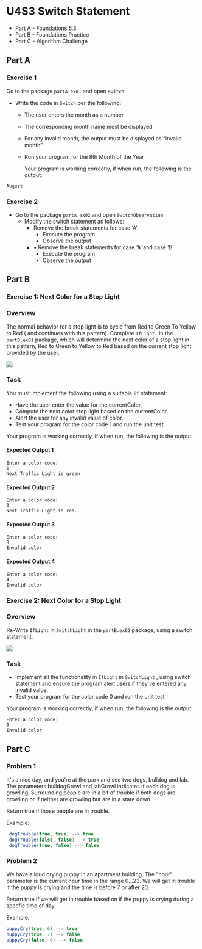 # U4S3 Switch Statement

* Part A - Foundations 5.3
* Part B - Foundations Practice
* Part C - Algorithm Challenge

## Part A
### Exercise 1
Go to the package `partA.ex01` and open `Switch`
* Write the code in `Switch` per the following:
    * The user enters the month as a number
    * The corresponding month name must be displayed
    * For any invalid month, the output must be displayed as
      “Invalid month”
    * Run your program for the 8th Month of the Year

      Your program is working correctly, if when run, the following is the output:
```
August
```
  
### Exercise 2
* Go to the package `partA.ex02` and open `SwitchObservation`
    * Modify the switch statement as follows:
        * Remove the break statements for case ‘A’
          * Execute the program
          * Observe the output
      * • Remove the break statements for case ‘A’ and case ‘B’
          * Execute the program
          * Observe the output


## Part B

### Exercise 1: Next Color for a Stop Light

### Overview

The normal behavior for a stop light is to cycle from Red to Green To Yellow to Red ( and continues with this pattern). Complete `IfLight ` in the `partB.ex01` package, which will determine the next color of a stop light in this pattern, Red to Green to Yellow to Red based on the current stop light provided by the user.

![](./assets/img01.png)

### Task

You must implement the following using a suitable `if` statement:

* Have the user enter the value for the currentColor.
* Compute the next color stop light based on the currentColor.
* Alert the user for any invalid value of color.
* Test your program for the color code 1 and run the unit test

Your program is working correctly, if when run, the following is the output:

#### Expected Output 1

```
Enter a color code:
1
Next Traffic Light is green
```

#### Expected Output 2

```
Enter a color code:
3
Next Traffic Light is red.
```

#### Expected Output 3

```
Enter a color code:
0
Invalid color
```

#### Expected Output 4

```
Enter a color code:
4
Invalid color
```

### Exercise 2: Next Color for a Stop Light

### Overview

Re-Write `IfLight` in `SwitchLight` in the `partB.ex02` package, using a switch statement.

![](./assets/img01.png)

### Task

 * Implement all the functionality in `IfLight` in `SwitchLight` , using switch statement and ensure the program alert users if they've entered any invalid value.
 * Test your program for the color code 0 and run the unit test

  Your program is working correctly, if when run, the following is the output:
```
Enter a color code:
0
Invalid color
```

## Part C

### Problem 1
It's a nice day, and you're at the park and see two dogs, bulldog and lab.
The parameters bulldogGrowl and labGrowl indicates if each dog is growling.
Surrounding people are in a bit of trouble if both dogs are growling or if neither are growling but are in a stare down.

Return true if those people are in trouble.

Example:
```java
 dogTrouble(true, true) --> true
 dogTrouble(false, false) --> true
 dogTrouble(true, false) --> false
```
### Problem 2
We have a loud crying puppy in an apartment building. The "hour" parameter is the current hour time
in the range 0...23. We will get in trouble if the puppy is crying and the time is before 7 or after 20.

Return true if we will get in trouble based on if the puppy is crying during a specfic time of day.

Example:
```java
puppyCry(true, 6) --> true
puppyCry(true, 7) --> false
puppyCry(false, 6) --> false
```